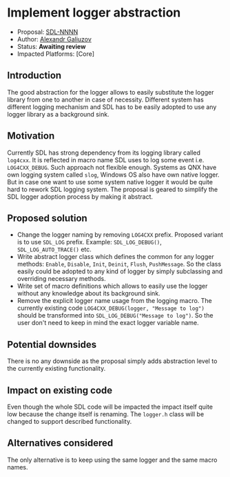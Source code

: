 # Implement logger abstraction

* Proposal: [SDL-NNNN](NNNN-implement-abstract-wrapper-for-logger.md)
* Author: [Alexandr Galiuzov](https://github.com/AGaliuzov)
* Status: **Awaiting review**
* Impacted Platforms: [Core]

## Introduction
The good abstraction for the logger allows to easily substitute the logger library from one to another in case of necessity.
Different system has different logging mechanism and SDL has to be easily adopted to use any logger library as a background sink.
## Motivation
Currently SDL has strong dependency from its logging library called `log4cxx`. It is reflected in macro name SDL uses to log some event i.e. `LOG4CXX_DEBUG`.
Such approach not flexible enough. Systems as QNX have own logging system called `slog`, Windows OS also have own native logger.
But in case one want to use some system native logger it would be quite hard to rework SDL logging system. The proposal is geared to simplify the SDL logger
adoption process by making it abstract.
## Proposed solution
* Change the logger naming by removing `LOG4CXX` prefix. Proposed variant is to use `SDL_LOG` prefix.
  Example: `SDL_LOG_DEBUG()`, `SDL_LOG_AUTO_TRACE()` etc.
* Write abstract logger class which defines the common for any logger methods: `Enable`, `Disable`, `Init`, `Deinit`, `Flush`, `PushMessage`.
  So the class easily could be adopted to any kind of logger by simply subclassing and overriding necessary methods.
* Write set of macro definitions which allows to easily use the logger without any knowledge about its background sink.
* Remove the explicit logger name usage from the logging macro. The currently existing code `LOG4CXX_DEBUG(logger, "Message to log")` should be transformed into `SDL_LOG_DEBUG("Message to log")`.
So the user don't need to keep in mind the exact logger variable name.

## Potential downsides
There is no any downside as the proposal simply adds abstraction level to the currently existing functionality.
## Impact on existing code
Even though the whole SDL code will be impacted the impact itself quite low because the change itself is renaming.
The `logger.h` class will be changed to support described functionality.
## Alternatives considered
The only alternative is to keep using the same logger and the same macro names.

